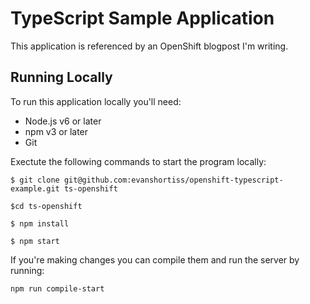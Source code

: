 # TypeScript Sample Application

This application is referenced by an OpenShift blogpost I'm writing.

## Running Locally
To run this application locally you'll need:

* Node.js v6 or later
* npm v3 or later
* Git

Exectute the following commands to start the program locally:

```
$ git clone git@github.com:evanshortiss/openshift-typescript-example.git ts-openshift

$cd ts-openshift

$ npm install

$ npm start
```

If you're making changes you can compile them and run the server by running:

```
npm run compile-start
```
